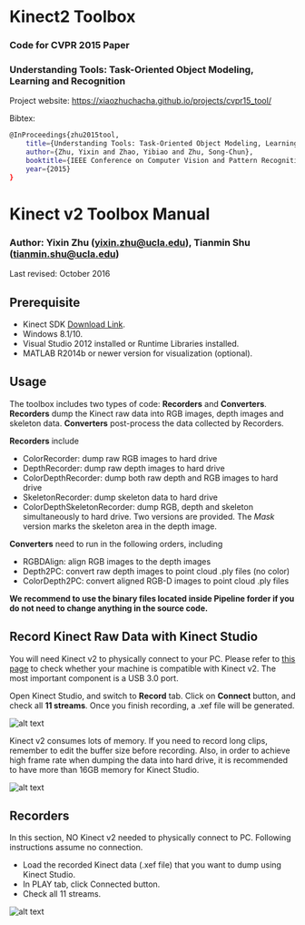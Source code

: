 # Kinect2 Toolbox

### Code for CVPR 2015 Paper
### Understanding Tools: Task-Oriented Object Modeling, Learning and Recognition 

Project website: https://xiaozhuchacha.github.io/projects/cvpr15_tool/

Bibtex:
```bash
@InProceedings{zhu2015tool, 
    title={Understanding Tools: Task-Oriented Object Modeling, Learning and Recognition}, 
    author={Zhu, Yixin and Zhao, Yibiao and Zhu, Song-Chun}, 
    booktitle={IEEE Conference on Computer Vision and Pattern Recognition (CVPR)}, 
    year={2015}
}
```

# Kinect v2 Toolbox Manual
### Author: Yixin Zhu (yixin.zhu@ucla.edu), Tianmin Shu (tianmin.shu@ucla.edu)

Last revised: October 2016

## Prerequisite
* Kinect SDK [Download Link](http://www.microsoft.com/en-us/download/details.aspx?id=44561).
* Windows 8.1/10.
* Visual Studio 2012 installed or Runtime Libraries installed.
* MATLAB R2014b or newer version for visualization (optional).

## Usage

The toolbox includes two types of code: **Recorders** and **Converters**. **Recorders** dump the Kinect raw data into RGB images, depth images and skeleton data. **Converters** post-process the data collected by Recorders.

**Recorders** include
* ColorRecorder: dump raw RGB images to hard drive
* DepthRecorder: dump raw depth images to hard drive
* ColorDepthRecorder: dump both raw depth and RGB images to hard drive
* SkeletonRecorder: dump skeleton data to hard drive
* ColorDepthSkeletonRecorder: dump RGB, depth and skeleton simultaneously to hard drive. Two versions are provided. The *Mask* version marks the skeleton area in the depth image.

**Converters** need to run in the following orders, including
* RGBDAlign: align RGB images to the depth images
* Depth2PC: convert raw depth images to point cloud .ply files (no color)
* ColorDepth2PC: convert aligned RGB-D images to point cloud .ply files

**We recommend to use the binary files located inside Pipeline forder if you do not need to change anything in the source code.**

## Record Kinect Raw Data with Kinect Studio

You will need Kinect v2 to physically connect to your PC. Please refer to [this page](https://msdn.microsoft.com/en-us/library/Dn782036.aspx) to check whether your machine is compatible with Kinect v2. The most important component is a USB 3.0 port.

Open Kinect Studio, and switch to **Record** tab. Click on **Connect** button, and check all **11 streams**. Once you finish recording, a .xef file will be generated.

![alt text](https://xiaozhuchacha.github.io/projects/cvpr15_tool/toolbox_images/Record.png "Recording GUI setup")

Kinect v2 consumes lots of memory. If you need to record long clips, remember to edit the buffer size before recording. Also, in order to achieve high frame rate when dumping the data into hard drive, it is recommended to have more than 16GB memory for Kinect Studio.

![alt text](https://xiaozhuchacha.github.io/projects/cvpr15_tool/toolbox_images/Buffer.png "Set Kinect Studio buffer for better performance")

## Recorders

In this section, NO Kinect v2 needed to physically connect to PC. Following instructions assume no connection.

* Load the recorded Kinect data (.xef file) that you want to dump using Kinect Studio.
* In PLAY tab, click Connected button.
* Check all 11 streams.

![alt text](https://xiaozhuchacha.github.io/projects/cvpr15_tool/toolbox_images/CheckAll.png "Play settings")
